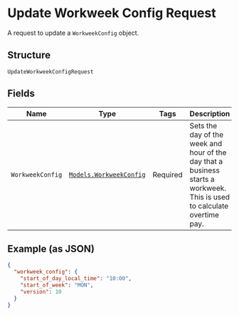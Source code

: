 
# Update Workweek Config Request

A request to update a `WorkweekConfig` object.

## Structure

`UpdateWorkweekConfigRequest`

## Fields

| Name | Type | Tags | Description |
|  --- | --- | --- | --- |
| `WorkweekConfig` | [`Models.WorkweekConfig`](/doc/models/workweek-config.md) | Required | Sets the day of the week and hour of the day that a business starts a<br>workweek. This is used to calculate overtime pay. |

## Example (as JSON)

```json
{
  "workweek_config": {
    "start_of_day_local_time": "10:00",
    "start_of_week": "MON",
    "version": 10
  }
}
```

